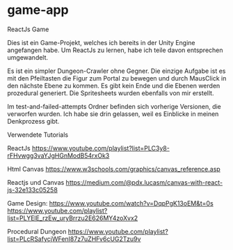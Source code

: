 # game-app
 ReactJs Game

Dies ist ein Game-Projekt, welches ich bereits in der Unity Engine angefangen habe. Um ReactJs zu lernen, habe ich teile davon entsprechen umgewandelt. 

Es ist ein simpler Dungeon-Crawler ohne Gegner. Die einzige Aufgabe ist es mit den Pfeiltasten die Figur zum Portal zu bewegen und durch MausClick
in den nächste Ebene zu kommen. Es gibt kein Ende und die Ebenen werden prozedural generiert. 
Die Spritesheets wurden ebenfalls von mir erstellt.


Im test-and-failed-attempts Ordner befinden sich vorherige Versionen, die verworfen wurden. Ich habe sie drin gelassen, weil es Einblicke in meinen Denkprozess gibt.


Verwendete Tutorials 

ReactJs
https://www.youtube.com/playlist?list=PLC3y8-rFHvwgg3vaYJgHGnModB54rxOk3

Html Canvas
https://www.w3schools.com/graphics/canvas_reference.asp

Reactjs und Canvas
https://medium.com/@pdx.lucasm/canvas-with-react-js-32e133c05258

Game Design:
https://www.youtube.com/watch?v=DqpPgK13oEM&t=0s
https://www.youtube.com/playlist?list=PLYElE_rzEw_uryBrrzu2E626MY4zoXvx2

Procedural Dungeon
https://www.youtube.com/playlist?list=PLcRSafycjWFenI87z7uZHFv6cUG2Tzu9v
